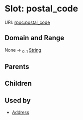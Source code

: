 
# Slot: postal_code




URI: [rpoc:postal_code](https://pub.tech/schema/rpoc/postal_code)


## Domain and Range

None &#8594;  <sub>0..1</sub> [String](types/String.md)

## Parents


## Children


## Used by

 * [Address](Address.md)
